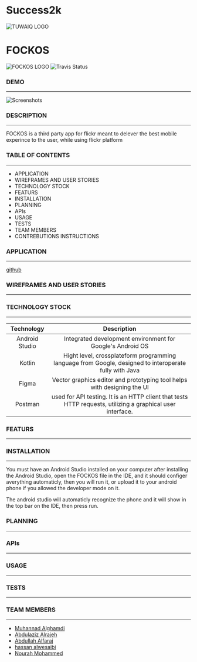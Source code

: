 # Success2k
![TUWAIQ LOGO](https://camo.githubusercontent.com/37ca472e2afb74974a0314d89af8f470422a79582bed0d188f9927777230195d/68747470733a2f2f6c61756e63682e73612f6173736574732f696d616765732f6c6f676f732f7475776169712d61636164656d792d6c6f676f2e737667)
# FOCKOS
![FOCKOS LOGO]()
![Travis Status](https://img.shields.io/travis/Muhannad-Mughram-Alghamdi/Success2k)
### DEMO
---
![Screenshots]()
### DESCRIPTION
---

FOCKOS is a third party app for flickr meant to delever the best mobile experince to the user, while using flickr platform

### TABLE OF CONTENTS
---
* APPLICATION
* WIREFRAMES AND USER STORIES
* TECHNOLOGY STOCK 
* FEATURS
* INSTALLATION 
* PLANNING
* APIs
* USAGE
* TESTS
* TEAM MEMBERS
* CONTREBUTIONS INSTRUCTIONS

### APPLICATION
---
[github](https://github.com/Muhannad-Mughram-Alghamdi/Success2k/tree/main)
### WIREFRAMES AND USER STORIES
---

### TECHNOLOGY STOCK 
---
|Technology        |Description                                                                                            |
|:---:             |:---:                                                                                                  |
| Android Studio   |Integrated development environment for Google's Android OS                                             |
| Kotlin           |Hight level, crossplateform programming language from Google,  designed to interoperate fully with Java|
| Figma            |Vector graphics editor and prototyping tool helps with designing the UI                                |
| Postman          |used for API testing. It is an HTTP client that tests HTTP requests, utilizing a graphical user interface.|

### FEATURS
---

### INSTALLATION
---
You must have an Android Studio installed on your computer
after installing the Android Studio, open the FOCKOS file in the IDE, and it should configer averything automaticly,
then you will run it, or upload it to your android phone if you allowed the developer mode on it.

The android studio will automaticly recognize the phone and it will show in the top bar on the IDE, then press run.

### PLANNING
---

### APIs
---

### USAGE
---

### TESTS
---

### TEAM MEMBERS
---
- [Muhannad Alghamdi](https://github.com/Muhannad-Mughram-Alghamdi)
- [Abdulaziz Alrajeh](https://github.com/AbdulazizAlrajeh)
- [Abdullah Alfaraj](https://github.com/alfa7158)
- [hassan alwesaibi](https://github.com/hassan1alwesaibi)
- [Nourah Mohammed](https://github.com/Nourah1000)

